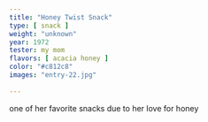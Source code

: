 ```yaml
---
title: "Honey Twist Snack"
type: [ snack ]
weight: "unknown"
year: 1972
tester: my mom
flavors: [ acacia honey ]
color: "#c812c8"
images: "entry-22.jpg"
 
---
```


one of her favorite snacks due to her love for honey


